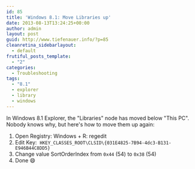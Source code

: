 ```yaml
---
id: 85
title: 'Windows 8.1: Move Libraries up'
date: 2013-08-13T13:24:25+00:00
author: admin
layout: post
guid: http://www.tiefenauer.info/?p=85
cleanretina_sidebarlayout:
  - default
frutiful_posts_template:
  - "2"
categories:
  - Troubleshooting
tags:
  - "8.1"
  - explorer
  - library
  - windows
---
```

In Windows 8.1 Explorer, the "Libraries" node has moved below "This PC". Nobody knows why, but here's how to move them up again:

  1. Open Registry: Windows + R: regedit
  2. Edit Key: 
     `HKEY_CLASSES_ROOT\CLSID\{031E4825-7B94-4dc3-B131-E946B44C8DD5}`
  3. Change value SortOrderIndex from `0x44` (54) to `0x38` (54)
  4. Done :smile:

&nbsp;